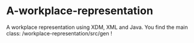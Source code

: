 # A-workplace-representation
A workplace representation using XDM, XML and Java.
You find the main class: /workplace-representation/src/gen !
